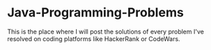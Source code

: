 # Java-Programming-Problems

This is the place where I will post the solutions of every problem I've resolved on coding platforms like HackerRank or CodeWars.
